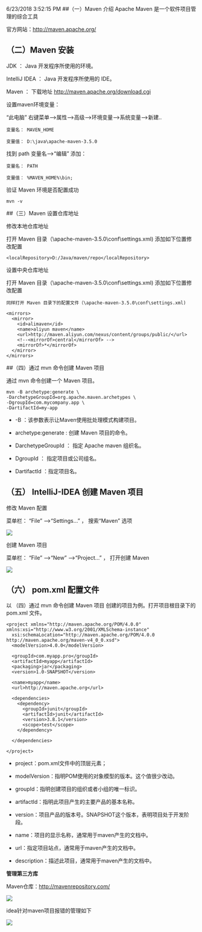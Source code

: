 6/23/2018 3:52:15 PM 
##（一）Maven 介绍 
Apache Maven 是一个软件项目管理的综合工具

官方网站：http://maven.apache.org/

## （二）Maven 安装

JDK ： Java 开发程序所使用的环境。

IntelliJ IDEA ： Java 开发程序所使用的 IDE。

Maven ： 下载地址 http://maven.apache.org/download.cgi

设置maven环境变量：

“此电脑” 右键菜单—>属性—>高级—>环境变量—>系统变量—>新建..

    变量名： MAVEN_HOME

    变量值： D:\java\apache-maven-3.5.0

找到 path 变量名—>“编辑” 添加：

    变量名： PATH

    变量值： %MAVEN_HOME%\bin;

验证 Maven 环境是否配置成功

    mvn -v

##（三）Maven 设置仓库地址

修改本地仓库地址

打开 Maven 目录（\apache-maven-3.5.0\conf\settings.xml) 添加如下位置修改配置
    
    <localRepository>D:/Java/maven/repo</localRepository>

设置中央仓库地址

打开 Maven 目录（\apache-maven-3.5.0\conf\settings.xml) 添加如下位置修改配置

    同样打开 Maven 目录下的配置文件（\apache-maven-3.5.0\conf\settings.xml) 
    
    <mirrors>
      <mirror>
        <id>alimaven</id>
        <name>aliyun maven</name>
        <url>http://maven.aliyun.com/nexus/content/groups/public/</url>
        <!--<mirrorOf>central</mirrorOf> -->
        <mirrorOf>*</mirrorOf>
      </mirror>
    </mirrors>

##（四）通过 mvn 命令创建 Maven 项目

通过 mvn 命令创建一个 Maven 项目。

    mvn -B archetype:generate \
    -DarchetypeGroupId=org.apache.maven.archetypes \
    -DgroupId=com.mycompany.app \
    -DartifactId=my-app

*  -B ：该参数表示让Maven使用批处理模式构建项目。

* archetype:generate : 创建 Maven 项目的命令。

* DarchetypeGroupId ： 指定 Apache maven 组织名。

* DgroupId ： 指定项目或公司组名。

* DartifactId ：指定项目名。

## （五） IntelliJ-IDEA 创建 Maven 项目

修改 Maven 配置

菜单栏： “File” —>“Settings…” ， 搜索“Maven” 选项

![](https://i.imgur.com/2U8wCEU.png)

创建 Maven 项目

菜单栏： “File” —>“New” —>“Project…” ， 打开创建 Maven 

![](https://i.imgur.com/NfIRTcL.png)

## （六） pom.xml 配置文件

以 （四）通过 mvn 命令创建 Maven 项目 创建的项目为例。打开项目根目录下的 pom.xml 文件。

	<project xmlns="http://maven.apache.org/POM/4.0.0" 
	xmlns:xsi="http://www.w3.org/2001/XMLSchema-instance"
	  xsi:schemaLocation="http://maven.apache.org/POM/4.0.0 
	http://maven.apache.org/maven-v4_0_0.xsd">
	  <modelVersion>4.0.0</modelVersion>
	
	  <groupId>com.myapp.pro</groupId>
	  <artifactId>myapp</artifactId>
	  <packaging>jar</packaging>
	  <version>1.0-SNAPSHOT</version>
	
	  <name>myapp</name>
	  <url>http://maven.apache.org</url>
	
	  <dependencies>
	    <dependency>
	      <groupId>junit</groupId>
	      <artifactId>junit</artifactId>
	      <version>3.8.1</version>
	      <scope>test</scope>
	    </dependency>
	
	  </dependencies>
	
	</project>

* project：pom.xml文件中的顶层元素； 

* modelVersion：指明POM使用的对象模型的版本。这个值很少改动。

* groupId：指明创建项目的组织或者小组的唯一标识。 

* artifactId：指明此项目产生的主要产品的基本名称。

* version：项目产品的版本号。SNAPSHOT这个版本，表明项目处于开发阶段。 

* name：项目的显示名称，通常用于maven产生的文档中。 

* url：指定项目站点，通常用于maven产生的文档中。 

* description：描述此项目，通常用于maven产生的文档中。

**管理第三方库**

Maven仓库：http://mavenrepository.com/

![](https://i.imgur.com/ZRg80Dm.png)

idea针对maven项目报错的管理如下

![](https://i.imgur.com/TPEWKyG.png)